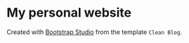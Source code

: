 # My personal website

Created with [Bootstrap Studio](https://bootstrapstudio.io/) from the template
`Clean Blog`.